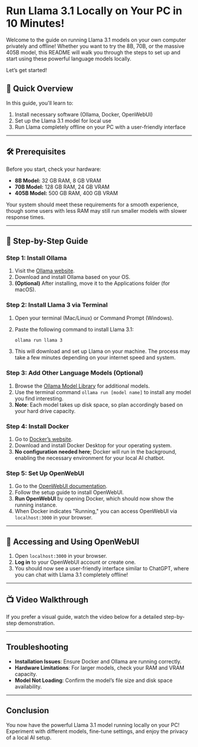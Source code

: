 # Run Llama 3.1 Locally on Your PC in 10 Minutes!

Welcome to the guide on running Llama 3.1 models on your own computer privately and offline! Whether you want to try the 8B, 70B, or the massive 405B model, this README will walk you through the steps to set up and start using these powerful language models locally. 

Let’s get started!

## 🚀 Quick Overview

In this guide, you'll learn to:
1. Install necessary software (Ollama, Docker, OpenWebUI)
2. Set up the Llama 3.1 model for local use
3. Run Llama completely offline on your PC with a user-friendly interface

---

## 🛠 Prerequisites

Before you start, check your hardware:
- **8B Model:** 32 GB RAM, 8 GB VRAM
- **70B Model:** 128 GB RAM, 24 GB VRAM
- **405B Model:** 500 GB RAM, 400 GB VRAM

Your system should meet these requirements for a smooth experience, though some users with less RAM may still run smaller models with slower response times.

---

## 📜 Step-by-Step Guide

### Step 1: Install Ollama

1. Visit the [Ollama website](https://ollama.com/).
2. Download and install Ollama based on your OS.
3. **(Optional)** After installing, move it to the Applications folder (for macOS).

### Step 2: Install Llama 3 via Terminal

1. Open your terminal (Mac/Linux) or Command Prompt (Windows).
2. Paste the following command to install Llama 3.1:

    ```bash
    ollama run llama 3
    ```

3. This will download and set up Llama on your machine. The process may take a few minutes depending on your internet speed and system.

### Step 3: Add Other Language Models (Optional)

1. Browse the [Ollama Model Library](https://ollama.com/library) for additional models.
2. Use the terminal command `ollama run [model name]` to install any model you find interesting.
3. **Note**: Each model takes up disk space, so plan accordingly based on your hard drive capacity.

### Step 4: Install Docker

1. Go to [Docker’s website](https://www.docker.com/).
2. Download and install Docker Desktop for your operating system.
3. **No configuration needed here**; Docker will run in the background, enabling the necessary environment for your local AI chatbot.

### Step 5: Set Up OpenWebUI

1. Go to the [OpenWebUI documentation](https://docs.openwebui.com/getting-started).
2. Follow the setup guide to install OpenWebUI.
3. **Run OpenWebUI** by opening Docker, which should now show the running instance.
4. When Docker indicates "Running," you can access OpenWebUI via `localhost:3000` in your browser.

---

## 🚪 Accessing and Using OpenWebUI

1. Open `localhost:3000` in your browser.
2. **Log in** to your OpenWebUI account or create one.
3. You should now see a user-friendly interface similar to ChatGPT, where you can chat with Llama 3.1 completely offline!

---

## 📺 Video Walkthrough

If you prefer a visual guide, watch the video below for a detailed step-by-step demonstration.

---

## Troubleshooting

- **Installation Issues**: Ensure Docker and Ollama are running correctly.
- **Hardware Limitations**: For larger models, check your RAM and VRAM capacity.
- **Model Not Loading**: Confirm the model’s file size and disk space availability.

---

## Conclusion

You now have the powerful Llama 3.1 model running locally on your PC! Experiment with different models, fine-tune settings, and enjoy the privacy of a local AI setup.
